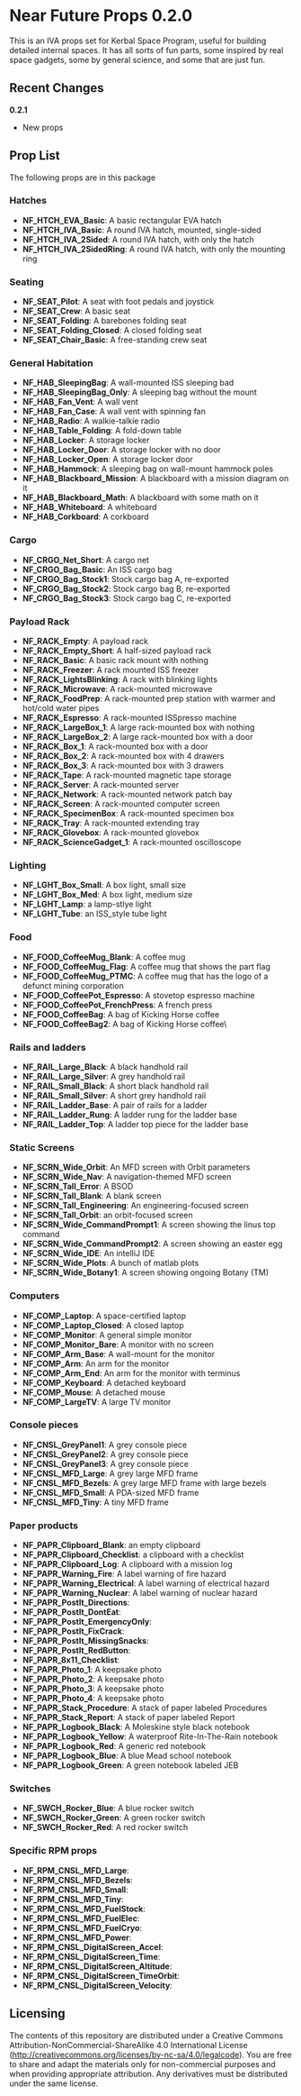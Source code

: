 # Near Future Props 0.2.0
This is an IVA props set for Kerbal Space Program, useful for building detailed internal spaces. It has all sorts of fun parts, some inspired by real space gadgets, some by general science, and some that are just fun.

## Recent Changes

**0.2.1**
* New props

## Prop List
The following props are in this package

### Hatches
* **NF_HTCH_EVA_Basic**: A basic rectangular EVA hatch
* **NF_HTCH_IVA_Basic**: A round IVA hatch, mounted, single-sided
* **NF_HTCH_IVA_2Sided**: A round IVA hatch, with only the hatch
* **NF_HTCH_IVA_2SidedRing**: A round IVA hatch, with only the mounting ring

### Seating
* **NF_SEAT_Pilot**: A seat with foot pedals and joystick
* **NF_SEAT_Crew**: A basic seat
* **NF_SEAT_Folding**: A barebones folding seat
* **NF_SEAT_Folding_Closed**: A closed folding seat
* **NF_SEAT_Chair_Basic**: A free-standing crew seat

### General Habitation
* **NF_HAB_SleepingBag**: A wall-mounted ISS sleeping bad
* **NF_HAB_SleepingBag_Only**: A sleeping bag without the mount
* **NF_HAB_Fan_Vent**: A wall vent
* **NF_HAB_Fan_Case**: A wall vent with spinning fan
* **NF_HAB_Radio**: A walkie-talkie radio
* **NF_HAB_Table_Folding**: A fold-down table
* **NF_HAB_Locker**: A storage locker
* **NF_HAB_Locker_Door**: A storage locker with no door
* **NF_HAB_Locker_Open**: A storage locker door
* **NF_HAB_Hammock**: A sleeping bag on wall-mount hammock poles
* **NF_HAB_Blackboard_Mission**: A blackboard with a mission diagram on it
* **NF_HAB_Blackboard_Math**: A blackboard with some math on it
* **NF_HAB_Whiteboard**: A whiteboard
* **NF_HAB_Corkboard**: A corkboard

### Cargo
* **NF_CRGO_Net_Short**: A cargo net
* **NF_CRGO_Bag_Basic**: An ISS cargo bag
* **NF_CRGO_Bag_Stock1**: Stock cargo bag A, re-exported
* **NF_CRGO_Bag_Stock2**: Stock cargo bag B, re-exported
* **NF_CRGO_Bag_Stock3**: Stock cargo bag C, re-exported

### Payload Rack
* **NF_RACK_Empty**: A payload rack
* **NF_RACK_Empty_Short**: A half-sized payload rack
* **NF_RACK_Basic**: A basic rack mount with nothing
* **NF_RACK_Freezer**: A rack mounted ISS freezer
* **NF_RACK_LightsBlinking**: A rack with blinking lights
* **NF_RACK_Microwave**: A rack-mounted microwave
* **NF_RACK_FoodPrep**: A rack-mounted prep station with warmer and hot/cold water pipes
* **NF_RACK_Espresso**: A rack-mounted ISSpresso machine
* **NF_RACK_LargeBox_1**: A large rack-mounted box with nothing
* **NF_RACK_LargeBox_2**: A large rack-mounted box with a door
* **NF_RACK_Box_1**: A rack-mounted box with a door
* **NF_RACK_Box_2**: A rack-mounted box with 4 drawers
* **NF_RACK_Box_3**: A rack-mounted box with 3 drawers
* **NF_RACK_Tape**: A rack-mounted magnetic tape storage
* **NF_RACK_Server**: A rack-mounted server
* **NF_RACK_Network**: A rack-mounted network patch bay
* **NF_RACK_Screen**: A rack-mounted computer screen
* **NF_RACK_SpecimenBox**: A rack-mounted specimen box
* **NF_RACK_Tray**: A rack-mounted extending tray
* **NF_RACK_Glovebox**: A rack-mounted glovebox
* **NF_RACK_ScienceGadget_1**: A rack-mounted oscilloscope

### Lighting
* **NF_LGHT_Box_Small**: A box light, small size
* **NF_LGHT_Box_Med**: A box light, medium size
* **NF_LGHT_Lamp**: a lamp-stlye light
* **NF_LGHT_Tube**: an ISS_style tube light

### Food
* **NF_FOOD_CoffeeMug_Blank**: A coffee mug
* **NF_FOOD_CoffeeMug_Flag**: A coffee mug that shows the part flag
* **NF_FOOD_CoffeeMug_PTMC**: A coffee mug that has the logo of a defunct mining corporation
* **NF_FOOD_CoffeePot_Espresso**: A stovetop espresso machine
* **NF_FOOD_CoffeePot_FrenchPress**: A french press
* **NF_FOOD_CoffeeBag**: A bag of Kicking Horse coffee
* **NF_FOOD_CoffeeBag2**: A bag of Kicking Horse coffee\

### Rails and ladders
* **NF_RAIL_Large_Black**: A black handhold rail
* **NF_RAIL_Large_Silver**: A grey handhold rail
* **NF_RAIL_Small_Black**: A short black handhold rail
* **NF_RAIL_Small_Silver**: A short grey handhold rail
* **NF_RAIL_Ladder_Base**: A pair of rails for a ladder
* **NF_RAIL_Ladder_Rung**: A ladder rung for the ladder base
* **NF_RAIL_Ladder_Top**: A ladder top piece for the ladder base

### Static Screens
* **NF_SCRN_Wide_Orbit**: An MFD screen with Orbit parameters
* **NF_SCRN_Wide_Nav**: A navigation-themed MFD screen
* **NF_SCRN_Tall_Error**: A BSOD
* **NF_SCRN_Tall_Blank**: A blank screen
* **NF_SCRN_Tall_Engineering**: An engineering-focused screen
* **NF_SCRN_Tall_Orbit**: an orbit-focused screen
* **NF_SCRN_Wide_CommandPrompt1**: A screen showing the linus top command
* **NF_SCRN_Wide_CommandPrompt2**: A screen showing an easter egg
* **NF_SCRN_Wide_IDE**: An intelliJ IDE
* **NF_SCRN_Wide_Plots**: A bunch of matlab plots
* **NF_SCRN_Wide_Botany1**: A screen showing ongoing Botany (TM)

### Computers
* **NF_COMP_Laptop**: A space-certified laptop
* **NF_COMP_Laptop_Closed**: A closed laptop
* **NF_COMP_Monitor**: A general simple monitor
* **NF_COMP_Monitor_Bare**: A monitor with no screen
* **NF_COMP_Arm_Base**: A wall-mount for the monitor
* **NF_COMP_Arm**: An arm for the monitor
* **NF_COMP_Arm_End**: An arm for the monitor with terminus
* **NF_COMP_Keyboard**: A detached keyboard
* **NF_COMP_Mouse**: A detached mouse
* **NF_COMP_LargeTV**: A large TV monitor

### Console pieces
* **NF_CNSL_GreyPanel1**: A grey console piece
* **NF_CNSL_GreyPanel2**: A grey console piece
* **NF_CNSL_GreyPanel3**: A grey console piece
* **NF_CNSL_MFD_Large**: A grey large MFD frame
* **NF_CNSL_MFD_Bezels**: A grey large MFD frame with large bezels
* **NF_CNSL_MFD_Small**: A PDA-sized MFD frame
* **NF_CNSL_MFD_Tiny**: A tiny MFD frame

### Paper products
* **NF_PAPR_Clipboard_Blank**: an empty clipboard
* **NF_PAPR_Clipboard_Checklist**: a clipboard with a checklist
* **NF_PAPR_Clipboard_Log**: A clipboard with a mission log
* **NF_PAPR_Warning_Fire**: A label warning of fire hazard
* **NF_PAPR_Warning_Electrical**: A label warning of electrical hazard
* **NF_PAPR_Warning_Nuclear**: A label warning of nuclear hazard
* **NF_PAPR_PostIt_Directions**:
* **NF_PAPR_PostIt_DontEat**:
* **NF_PAPR_PostIt_EmergencyOnly**:
* **NF_PAPR_PostIt_FixCrack**:
* **NF_PAPR_PostIt_MissingSnacks**:
* **NF_PAPR_PostIt_RedButton**:
* **NF_PAPR_8x11_Checklist**:
* **NF_PAPR_Photo_1**: A keepsake photo
* **NF_PAPR_Photo_2**: A keepsake photo
* **NF_PAPR_Photo_3**: A keepsake photo
* **NF_PAPR_Photo_4**: A keepsake photo
* **NF_PAPR_Stack_Procedure**: A stack of paper labeled Procedures
* **NF_PAPR_Stack_Report**:  A stack of paper labeled Report
* **NF_PAPR_Logbook_Black**: A Moleskine style black notebook
* **NF_PAPR_Logbook_Yellow**: A waterproof Rite-In-The-Rain notebook
* **NF_PAPR_Logbook_Red**: A generic red notebook
* **NF_PAPR_Logbook_Blue**: A blue Mead school notebook
* **NF_PAPR_Logbook_Green**: A green notebook labeled JEB

### Switches
* **NF_SWCH_Rocker_Blue**: A blue rocker switch
* **NF_SWCH_Rocker_Green**: A green rocker switch
* **NF_SWCH_Rocker_Red**: A red rocker switch


### Specific RPM props
* **NF_RPM_CNSL_MFD_Large**:
* **NF_RPM_CNSL_MFD_Bezels**:
* **NF_RPM_CNSL_MFD_Small**:
* **NF_RPM_CNSL_MFD_Tiny**:
* **NF_RPM_CNSL_MFD_FuelStock**:
* **NF_RPM_CNSL_MFD_FuelElec**:
* **NF_RPM_CNSL_MFD_FuelCryo**:
* **NF_RPM_CNSL_MFD_Power**:
* **NF_RPM_CNSL_DigitalScreen_Accel**:
* **NF_RPM_CNSL_DigitalScreen_Time**:
* **NF_RPM_CNSL_DigitalScreen_Altitude**:
* **NF_RPM_CNSL_DigitalScreen_TimeOrbit**:
* **NF_RPM_CNSL_DigitalScreen_Velocity**:

## Licensing

The contents of this repository are distributed under a Creative Commons Attribution-NonCommercial-ShareAlike 4.0 International License (http://creativecommons.org/licenses/by-nc-sa/4.0/legalcode). You are free to share and adapt the materials only for non-commercial purposes and when providing appropriate attribution. Any derivatives must be distributed under the same license.
